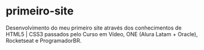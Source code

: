 # primeiro-site
 Desenvolvimento do meu primeiro site através dos conhecimentos de HTML5 | CSS3 passados pelo Curso em Vídeo, ONE (Alura Latam + Oracle), Rocketseat e ProgramadorBR.
